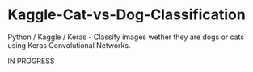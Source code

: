 # Kaggle-Cat-vs-Dog-Classification
Python / Kaggle / Keras - Classify images wether they are dogs or cats using Keras Convolutional Networks.

IN PROGRESS
